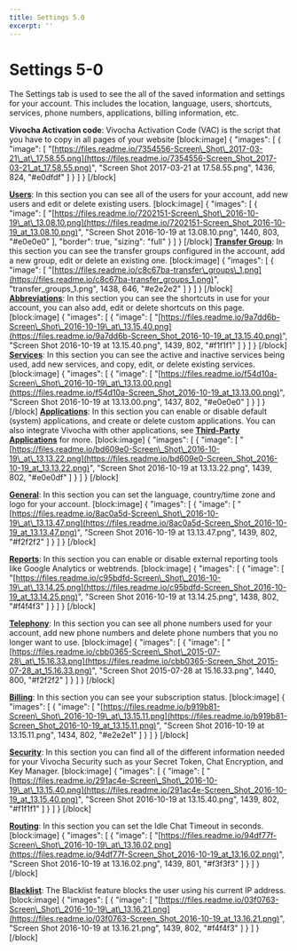 ```yaml
---
title: Settings 5.0
excerpt: ''
---
```


# Settings 5-0

The Settings tab is used to see the all of the saved information and settings for your account. This includes the location, language, users, shortcuts, services, phone numbers, applications, billing information, etc.

**Vivocha Activation code**: Vivocha Activation Code \(VAC\) is the script that you have to copy in all pages of your website \[block:image\] { "images": \[ { "image": \[ "[https://files.readme.io/7354556-Screen\_Shot\_2017-03-21\_at\_17.58.55.png](https://files.readme.io/7354556-Screen_Shot_2017-03-21_at_17.58.55.png)", "Screen Shot 2017-03-21 at 17.58.55.png", 1436, 824, "\#e0dfdf" \] } \] } \[/block\]

[**Users**](doc:admin-users): In this section you can see all of the users for your account, add new users and edit or delete existing users. \[block:image\] { "images": \[ { "image": \[ "[https://files.readme.io/7202151-Screen\_Shot\_2016-10-19\_at\_13.08.10.png](https://files.readme.io/7202151-Screen_Shot_2016-10-19_at_13.08.10.png)", "Screen Shot 2016-10-19 at 13.08.10.png", 1440, 803, "\#e0e0e0" \], "border": true, "sizing": "full" } \] } \[/block\] [**Transfer Group**](doc:transfer-groups): In this section you can see the transfer groups configured in the account, add a new group, edit or delete an existing one. \[block:image\] { "images": \[ { "image": \[ "[https://files.readme.io/c8c67ba-transfer\_groups\_1.png](https://files.readme.io/c8c67ba-transfer_groups_1.png)", "transfer\_groups\_1.png", 1438, 646, "\#e2e2e2" \] } \] } \[/block\] [**Abbreviations**](doc:abbreviations): In this section you can see the shortcuts in use for your account, you can also add, edit or delete shortcuts on this page. \[block:image\] { "images": \[ { "image": \[ "[https://files.readme.io/9a7dd6b-Screen\_Shot\_2016-10-19\_at\_13.15.40.png](https://files.readme.io/9a7dd6b-Screen_Shot_2016-10-19_at_13.15.40.png)", "Screen Shot 2016-10-19 at 13.15.40.png", 1439, 802, "\#f1f1f1" \] } \] } \[/block\] [**Services**](doc:services): In this section you can see the active and inactive services being used, add new services, and copy, edit, or delete existing services. \[block:image\] { "images": \[ { "image": \[ "[https://files.readme.io/f54d10a-Screen\_Shot\_2016-10-19\_at\_13.13.00.png](https://files.readme.io/f54d10a-Screen_Shot_2016-10-19_at_13.13.00.png)", "Screen Shot 2016-10-19 at 13.13.00.png", 1437, 802, "\#e0e0e0" \] } \] } \[/block\] [**Applications**](doc:applications-1): In this section you can enable or disable default \(system\) applications, and create or delete custom applications. You can also integrate Vivocha with other applications, see [**Third-Party Applications**](doc:third-party-applications-integration) for more. \[block:image\] { "images": \[ { "image": \[ "[https://files.readme.io/bd609e0-Screen\_Shot\_2016-10-19\_at\_13.13.22.png](https://files.readme.io/bd609e0-Screen_Shot_2016-10-19_at_13.13.22.png)", "Screen Shot 2016-10-19 at 13.13.22.png", 1439, 802, "\#e0e0df" \] } \] } \[/block\]

[**General**](doc:general): In this section you can set the language, country/time zone and logo for your account. \[block:image\] { "images": \[ { "image": \[ "[https://files.readme.io/8ac0a5d-Screen\_Shot\_2016-10-19\_at\_13.13.47.png](https://files.readme.io/8ac0a5d-Screen_Shot_2016-10-19_at_13.13.47.png)", "Screen Shot 2016-10-19 at 13.13.47.png", 1439, 802, "\#f2f2f2" \] } \] } \[/block\]

[**Reports**](doc:report_config): In this section you can enable or disable external reporting tools like Google Analytics or webtrends. \[block:image\] { "images": \[ { "image": \[ "[https://files.readme.io/c95bdfd-Screen\_Shot\_2016-10-19\_at\_13.14.25.png](https://files.readme.io/c95bdfd-Screen_Shot_2016-10-19_at_13.14.25.png)", "Screen Shot 2016-10-19 at 13.14.25.png", 1438, 802, "\#f4f4f3" \] } \] } \[/block\]

[**Telephony**](doc:telephony-config): In this section you can see all phone numbers used for your account, add new phone numbers and delete phone numbers that you no longer want to use. \[block:image\] { "images": \[ { "image": \[ "[https://files.readme.io/cbb0365-Screen\_Shot\_2015-07-28\_at\_15.16.33.png](https://files.readme.io/cbb0365-Screen_Shot_2015-07-28_at_15.16.33.png)", "Screen Shot 2015-07-28 at 15.16.33.png", 1440, 800, "\#f2f2f2" \] } \] } \[/block\]

[**Billing**](doc:billing-config): In this section you can see your subscription status. \[block:image\] { "images": \[ { "image": \[ "[https://files.readme.io/b919b81-Screen\_Shot\_2016-10-19\_at\_13.15.11.png](https://files.readme.io/b919b81-Screen_Shot_2016-10-19_at_13.15.11.png)", "Screen Shot 2016-10-19 at 13.15.11.png", 1434, 802, "\#e2e2e1" \] } \] } \[/block\]

[**Security**](doc:security-config): In this section you can find all of the different information needed for your Vivocha Security such as your Secret Token, Chat Encryption, and Key Manager. \[block:image\] { "images": \[ { "image": \[ "[https://files.readme.io/291ac4e-Screen\_Shot\_2016-10-19\_at\_13.15.40.png](https://files.readme.io/291ac4e-Screen_Shot_2016-10-19_at_13.15.40.png)", "Screen Shot 2016-10-19 at 13.15.40.png", 1439, 802, "\#f1f1f1" \] } \] } \[/block\]

[**Routing**](doc:routing-config): In this section you can set the Idle Chat Timeout in seconds. \[block:image\] { "images": \[ { "image": \[ "[https://files.readme.io/94df77f-Screen\_Shot\_2016-10-19\_at\_13.16.02.png](https://files.readme.io/94df77f-Screen_Shot_2016-10-19_at_13.16.02.png)", "Screen Shot 2016-10-19 at 13.16.02.png", 1439, 801, "\#f3f3f3" \] } \] } \[/block\]

[**Blacklist**](doc:blacklist-config): The Blacklist feature blocks the user using his current IP address. \[block:image\] { "images": \[ { "image": \[ "[https://files.readme.io/03f0763-Screen\_Shot\_2016-10-19\_at\_13.16.21.png](https://files.readme.io/03f0763-Screen_Shot_2016-10-19_at_13.16.21.png)", "Screen Shot 2016-10-19 at 13.16.21.png", 1439, 802, "\#f4f4f3" \] } \] } \[/block\]

